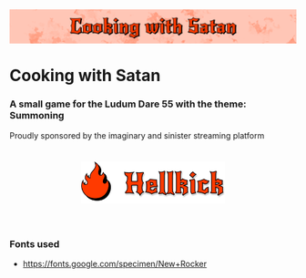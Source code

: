 ﻿
<img src="titleLogo.png" style="display:grid; place-content: center; place-items: center;" alt="Logo of the game">

# Cooking with Satan
### A small game for the Ludum Dare 55 with the theme: **Summoning**

Proudly sponsored by the imaginary and sinister streaming platform
<img src="LogoGame.png" style="display:grid; place-content: center; place-items: center; scale: 0.5;" alt="Logo of the imaginary streaming platform">

### Fonts used 
- https://fonts.google.com/specimen/New+Rocker
